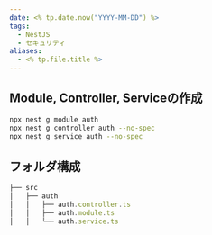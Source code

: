 ```yaml
---
date: <% tp.date.now("YYYY-MM-DD") %>
tags:
  - NestJS
  - セキュリティ
aliases:
  - <% tp.file.title %>
---
```

## Module, Controller, Serviceの作成

```bash
npx nest g module auth
npx nest g controller auth --no-spec
npx nest g service auth --no-spec
```

## フォルダ構成

```ts
├── src
│   ├── auth
│   │   ├── auth.controller.ts
│   │   ├── auth.module.ts
│   │   └── auth.service.ts
```